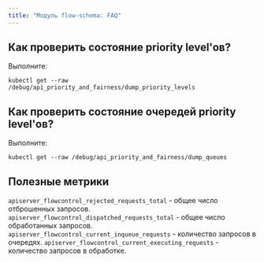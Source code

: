 ```yaml
---
title: "Модуль flow-schema: FAQ"
---
```


##  Как проверить состояние priority level'ов?

Выполните:

```shell
kubectl get --raw /debug/api_priority_and_fairness/dump_priority_levels
```

## Как проверить состояние очередей priority level'ов?

Выполните:

```shell
kubectl get --raw /debug/api_priority_and_fairness/dump_queues
```

## Полезные метрики

`apiserver_flowcontrol_rejected_requests_total` - общее число отброшенных запросов.
`apiserver_flowcontrol_dispatched_requests_total` - общее число обработанных запросов.
`apiserver_flowcontrol_current_inqueue_requests` - количество запросов в очередях.
`apiserver_flowcontrol_current_executing_requests` - количество запросов в обработке.
